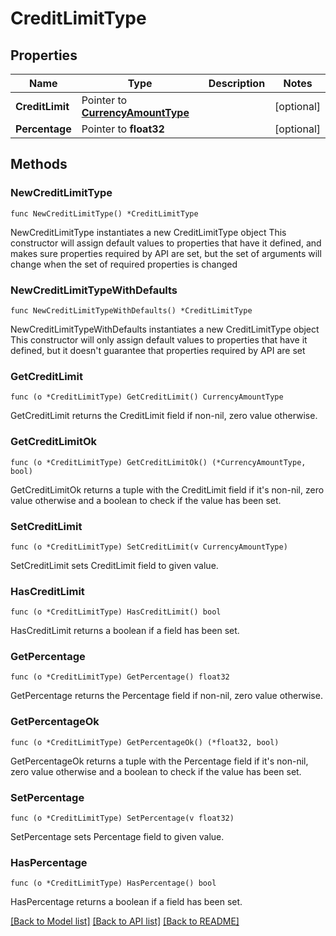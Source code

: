 # CreditLimitType

## Properties

Name | Type | Description | Notes
------------ | ------------- | ------------- | -------------
**CreditLimit** | Pointer to [**CurrencyAmountType**](CurrencyAmountType.md) |  | [optional] 
**Percentage** | Pointer to **float32** |  | [optional] 

## Methods

### NewCreditLimitType

`func NewCreditLimitType() *CreditLimitType`

NewCreditLimitType instantiates a new CreditLimitType object
This constructor will assign default values to properties that have it defined,
and makes sure properties required by API are set, but the set of arguments
will change when the set of required properties is changed

### NewCreditLimitTypeWithDefaults

`func NewCreditLimitTypeWithDefaults() *CreditLimitType`

NewCreditLimitTypeWithDefaults instantiates a new CreditLimitType object
This constructor will only assign default values to properties that have it defined,
but it doesn't guarantee that properties required by API are set

### GetCreditLimit

`func (o *CreditLimitType) GetCreditLimit() CurrencyAmountType`

GetCreditLimit returns the CreditLimit field if non-nil, zero value otherwise.

### GetCreditLimitOk

`func (o *CreditLimitType) GetCreditLimitOk() (*CurrencyAmountType, bool)`

GetCreditLimitOk returns a tuple with the CreditLimit field if it's non-nil, zero value otherwise
and a boolean to check if the value has been set.

### SetCreditLimit

`func (o *CreditLimitType) SetCreditLimit(v CurrencyAmountType)`

SetCreditLimit sets CreditLimit field to given value.

### HasCreditLimit

`func (o *CreditLimitType) HasCreditLimit() bool`

HasCreditLimit returns a boolean if a field has been set.

### GetPercentage

`func (o *CreditLimitType) GetPercentage() float32`

GetPercentage returns the Percentage field if non-nil, zero value otherwise.

### GetPercentageOk

`func (o *CreditLimitType) GetPercentageOk() (*float32, bool)`

GetPercentageOk returns a tuple with the Percentage field if it's non-nil, zero value otherwise
and a boolean to check if the value has been set.

### SetPercentage

`func (o *CreditLimitType) SetPercentage(v float32)`

SetPercentage sets Percentage field to given value.

### HasPercentage

`func (o *CreditLimitType) HasPercentage() bool`

HasPercentage returns a boolean if a field has been set.


[[Back to Model list]](../README.md#documentation-for-models) [[Back to API list]](../README.md#documentation-for-api-endpoints) [[Back to README]](../README.md)


